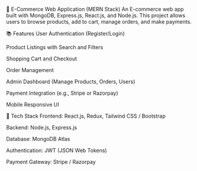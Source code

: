 🛒 E-Commerce Web Application (MERN Stack)
An E-commerce web app built with MongoDB, Express.js, React.js, and Node.js.
This project allows users to browse products, add to cart, manage orders, and make payments.

📚 Features
User Authentication (Register/Login)

Product Listings with Search and Filters

Shopping Cart and Checkout

Order Management

Admin Dashboard (Manage Products, Orders, Users)

Payment Integration (e.g., Stripe or Razorpay)

Mobile Responsive UI

🚀 Tech Stack
Frontend: React.js, Redux, Tailwind CSS / Bootstrap

Backend: Node.js, Express.js

Database: MongoDB Atlas

Authentication: JWT (JSON Web Tokens)

Payment Gateway: Stripe / Razorpay
